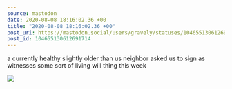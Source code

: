 ```yaml
---
source: mastodon
date: 2020-08-08 18:16:02.36 +00
title: "2020-08-08 18:16:02.36 +00"
post_uri: https://mastodon.social/users/gravely/statuses/104655130612691714
post_id: 104655130612691714
---
```

a currently healthy slightly older than us neighbor asked us to sign as witnesses some sort of living will thing this week


![](/images/104655130570041964.jpg)

